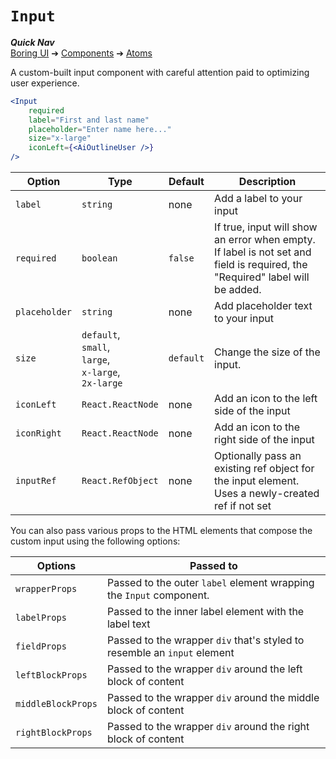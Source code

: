 # `Input`

___Quick Nav___  
[Boring UI](../../..) &#10132; [Components](../..) &#10132; [Atoms](..)

A custom-built input component with careful attention paid to optimizing user experience.

```jsx
<Input
    required
    label="First and last name"
    placeholder="Enter name here..."
    size="x-large"
    iconLeft={<AiOutlineUser />}
/>
```

| Option        | Type                                                               | Default   | Description                                                                                                                  |
|---------------|--------------------------------------------------------------------|-----------|------------------------------------------------------------------------------------------------------------------------------|
| `label`       | `string`                                                           | none      | Add a label to your input                                                                                                    |
| `required`    | `boolean`                                                          | `false`   | If true, input will show an error when empty. If label is not set and field is required, the "Required" label will be added. |
| `placeholder` | `string`                                                           | none      | Add placeholder text to your input                                                                                           | 
| `size`        | `default`,<br/>`small`,<br/>`large`,<br/>`x-large`,<br/>`2x-large` | `default` | Change the size of the input.                                                                                                |
| `iconLeft`    | `React.ReactNode`                                                  | none      | Add an icon to the left side of the input                                                                                    |
| `iconRight`   | `React.ReactNode`                                                  | none      | Add an icon to the right side of the input                                                                                   |
| `inputRef`    | `React.RefObject`                                                  | none      | Optionally pass an existing ref object for the input element. Uses a newly-created ref if not set                            |

You can also pass various props to the HTML elements that compose the custom input using the following options:

| Options            | Passed to                                                                |
|--------------------|--------------------------------------------------------------------------|
| `wrapperProps`     | Passed to the outer `label` element wrapping the `Input` component.      |
| `labelProps`       | Passed to the inner label element with the label text                    |
| `fieldProps`   | Passed to the wrapper `div` that's styled to resemble an `input` element |
| `leftBlockProps`   | Passed to the wrapper `div` around the left block of content             |
| `middleBlockProps` | Passed to the wrapper `div` around the middle block of content           |
| `rightBlockProps`  | Passed to the wrapper `div` around the right block of content            |
